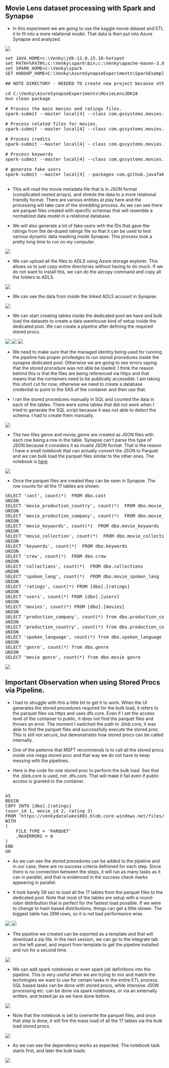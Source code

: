 ## Movie Lens dataset processing with Spark and Synapse

* In this experiment we are going to use the kaggle movie dataset and ETL it to fit into a more relational model. That data is then put into Azure Synapse and analyzed. 

<img src="./movies/movies_001.png" />

<pre>
set JAVA_HOME=c:\Venky\jdk-11.0.15.10-hotspot
set PATH=%PATH%;c:\Venky\spark\bin;c:\Venky\apache-maven-3.8.6\bin
set SPARK_HOME=c:\Venky\spark
SET HADOOP_HOME=C:\Venky\AzureSynapseExperiments\SparkExamples

## NOTE DIRECTORY - NEEDED TO create new project because other jars won't compile with JDK 1.8 

cd C:\Venky\AzureSynapseExperiments\MovieLensJDK18
mvn clean package

# Process the main movies and ratings files. 
spark-submit --master local[4] --class com.gssystems.movies.MovieDataProcessor2 target\SparkExamples-1.0-SNAPSHOT.jar file:///C:/Venky/AzureSynapseExperiments/datafiles/movielens/movies_metadata.csv.gz file:///C:/Venky/AzureSynapseExperiments/datafiles/movielens/ratings.csv.gz

# Process related files for movies.
spark-submit --master local[4] --class com.gssystems.movies.MovieDataProcessor target\SparkExamples-1.0-SNAPSHOT.jar file:///C:/Venky/AzureSynapseExperiments/datafiles/movielens/movies_metadata.csv.gz

# Process credits
spark-submit --master local[4] --class com.gssystems.movies.CreditsProcessor target\SparkExamples-1.0-SNAPSHOT.jar file:///C:/Venky/AzureSynapseExperiments/datafiles/movielens/credits.csv.gz

# Process keywords
spark-submit --master local[4] --class com.gssystems.movies.KeywordsProcessor target\SparkExamples-1.0-SNAPSHOT.jar file:///C:/Venky/AzureSynapseExperiments/datafiles/movielens/keywords.csv.gz

# generate fake users
spark-submit --master local[4] --packages com.github.javafaker:javafaker:1.0.2 --class com.gssystems.movies.FakeUsersGenerator target\SparkExamples-1.0-SNAPSHOT.jar file:///C:/Venky/AzureSynapseExperiments/datafiles/movielens/ratings.csv.gz

</pre>

* This will read the movie metadata file that is in JSON format (complicated nested arrays), and shreds the data to a more relational friendly format. There are various entities at play here and the processing will take care of the shredding process. As we can see there are parquet files created with specific schemas that will resemble a normalized data model in a relational database.

* We will also generate a lot of fake users with the IDs that gave the ratings from the de-duped ratings file so that it can be used to test various dynamic data masking inside Synapse. This process took a pretty long time to run on my computer. 

<img src="./movies/movies_002.png" />

* We can upload all the files to ADLS using Azure storage explorer. This allows us to just copy entire directories without having to do much. If we do not want to install this, we can do the azcopy command and copy all the folders to ADLS.

<img src="./movies/movies_003.png" />

* We can see the data from inside the linked ADLS account in Synapse. 

<img src="./movies/movies_004.png" />

* We can start creating tables inside the dedicated pool we have and bulk load the datasets to create a data warehouse kind of setup inside the dedicated pool. We can create a pipeline after defining the required stored procs.

<img src="./movies/movies_005.png" />

<img src="./movies/movies_006.png" />

<img src="./movies/movies_007.png" />

* We need to make sure that the managed identity being used for running the pipeline has proper priviledges to run stored procedures inside the synapse dedicated pool. Otherwise we are going to see errors saying that the stored procedure was not able be loaded. I think the reason behind this is that the files are being referenced via https and that means that the containers need to be publically accessible. I am taking this short cut for now, otherwise we need to create a database credential to point to the SAS of the container and then use that. 

* I ran the stored procedures manually in SQL and counted the data in each of the tables. There were some tables that did not work when I tried to generate the SQL script because it was not able to detect the schema. I had to create them manually. 

<img src="./movies/movies_008.png" />

* The two files genre and movie_genre are created as JSON files with each row being a row in the table. Synapse can't parse this type of JSON because it considers it as invalid JSON format. That is the reason I have a small notebook that can actually convert the JSON to Parquet and we can bulk load the parquet files similar to the other ones. The notebook is <a href="./movies/JSON_TO_PARQUET.ipynb">here</a>


<img src="./movies/movies_009.png" />

* Once the parquet files are created they can be seen in Synapse. The row counts for all the 17 tables are shown.

<pre>
SELECT 'cast', count(*)  FROM dbo.cast
UNION 
SELECT 'movie_production_country', count(*)  FROM dbo.movie_production_country
UNION
SELECT 'movie_production_company', count(*)  FROM dbo.movie_production_company
UNION
SELECT 'movie_keywords', count(*)  FROM dbo.movie_keywords
UNION
SELECT 'movie_collection', count(*)  FROM dbo.movie_collection
UNION
SELECT 'keywords', count(*)  FROM dbo.keywords
UNION
SELECT 'crew', count(*)  FROM dbo.crew
UNION
SELECT 'collections', count(*)  FROM dbo.collections
UNION
SELECT 'spoken_lang', count(*)  FROM dbo.movie_spoken_lang
UNION
SELECT 'ratings', count(*) FROM [dbo].[ratings]
UNION
SELECT 'users', count(*) FROM [dbo].[users]
UNION
SELECT 'movies', count(*) FROM [dbo].[movies]
UNION
SELECT 'production_company', count(*) from dbo.production_company
UNION
SELECT 'production_country', count(*) from dbo.production_country
UNION
SELECT 'spoken_language', count(*) from dbo.spoken_language
UNION
SELECT 'genre', count(*) from dbo.genre
UNION
SELECT 'movie_genre', count(*) from dbo.movie_genre
</pre>

<img src="./movies/movies_010.png" />

## Important Observation when using Stored Procs via Pipeline.

* I had to struggle with this a little bit to get it to work. When the UI generates the stored procedures required for the bulk load, it refers to the parquet files via https and uses dfs.core. Even if I set the access level of the container to public, it does not find the parquet files and throws an error. The moment I switched the path to .blob.core, it was able to find the parquet files and successfully execute the stored proc. This is still not secure, but demonstrates how stored procs can be called internally. 

* One of the patterns that MSFT recommends is to call all the stored procs inside one mega stored proc and that way we do not have to keep messing with the pipelines. 

* Here is the code for one stored proc to perform the bulk load. See that the .blob.core is used, not .dfs.core. That will make it fail even if public access is granted to the container. 
<pre>

AS
BEGIN
COPY INTO [dbo].[ratings]
(user_id 1, movie_id 2, rating 3)
FROM 'https://venkydatalake1001.blob.core.windows.net/files/bronze/movielens/ratings'
WITH
(
	FILE_TYPE = 'PARQUET'
	,MAXERRORS = 0
)
END
GO
</pre>

* As we can see the stored procedures can be added to the pipeline and in our case, there are no success criteria definined for each step. Since there is no connection between the steps, it will run as many tasks as it can in parallel, and that is evidenced in the success check marks appearing in parallel. 

* It took barely 59 sec to load all the 17 tables from the parquet files to the dedicated pool. Note that most of the tables are setup with a round-robin distribution that is perfect for the fastest load possible. If we were to change to hash based distributions, things can get a little slower. The biggest table has 26M rows, so it is not bad performance wise.

<img src="./movies/movies_011.png" />

<img src="./movies/movies_012.png" />

* The pipeline we created can be exported as a template and that will download a zip file. In the next session, we can go to the integrate tab on the left panel, and import from template to get the pipeline installed and run for a second time. 

<img src="./movies/movies_013.png" />

* We can add spark notebooks or even spark job definitions into the pipeline. This is very useful when we are trying to mix and match the technlogies we want to use for certain tasks in the entire ETL process. SQL based tasks can be done with stored procs, while intensive JSON processing etc. can be done via spark notebooks, or via an externally written, and tested jar as we have done before. 

<img src="./movies/movies_014.png" />

* Note that the notebook is set to overwrite the parquet files, and once that step is done, it will fire the mass load of all the 17 tables via the bulk load stored procs. 

<img src="./movies/movies_015.png" />

* As we can see the dependency works as expected. The notebook task starts first, and later the bulk loads.

<img src="./movies/movies_016.png" />
